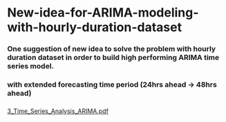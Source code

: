 # New-idea-for-ARIMA-modeling-with-hourly-duration-dataset
### One suggestion of new idea to solve the problem with hourly duration dataset in order to build high performing ARIMA time series model. 
### with extended forecasting time period (24hrs ahead -> 48hrs ahead)
###

[3_Time_Series_Analysis_ARIMA.pdf](https://github.com/aelee-im/New-idea-for-ARIMA-modeling-with-hourly-duration-dataset/files/5333186/3_Time_Series_Analysis_ARIMA.pdf)
